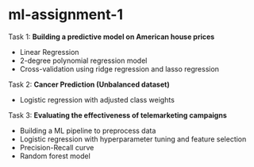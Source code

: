 # ml-assignment-1

Task 1: **Building a predictive model on American house prices**
- Linear Regression 
- 2-degree polynomial regression model
- Cross-validation using ridge regression and lasso regression

Task 2: **Cancer Prediction (Unbalanced dataset)**
- Logistic regression with adjusted class weights

Task 3: **Evaluating the effectiveness of telemarketing campaigns**
- Building a ML pipeline to preprocess data
- Logistic regression with hyperparameter tuning and feature selection
- Precision-Recall curve
- Random forest model
